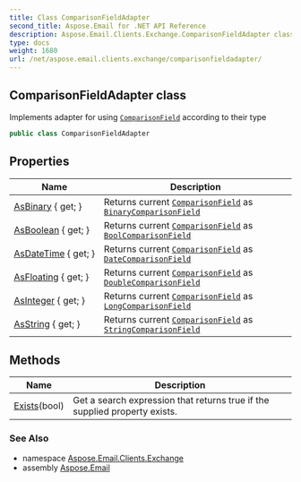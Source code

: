 ```yaml
---
title: Class ComparisonFieldAdapter
second_title: Aspose.Email for .NET API Reference
description: Aspose.Email.Clients.Exchange.ComparisonFieldAdapter class. Implements adapter for using ComparisonField according to their type
type: docs
weight: 1680
url: /net/aspose.email.clients.exchange/comparisonfieldadapter/
---
```

## ComparisonFieldAdapter class

Implements adapter for using [`ComparisonField`](../../aspose.email.tools.search/comparisonfield/) according to their type

```csharp
public class ComparisonFieldAdapter
```

## Properties

| Name | Description |
| --- | --- |
| [AsBinary](../../aspose.email.clients.exchange/comparisonfieldadapter/asbinary/) { get; } | Returns current [`ComparisonField`](../../aspose.email.tools.search/comparisonfield/) as [`BinaryComparisonField`](../../aspose.email.tools.search/binarycomparisonfield/) |
| [AsBoolean](../../aspose.email.clients.exchange/comparisonfieldadapter/asboolean/) { get; } | Returns current [`ComparisonField`](../../aspose.email.tools.search/comparisonfield/) as [`BoolComparisonField`](../../aspose.email.tools.search/boolcomparisonfield/) |
| [AsDateTime](../../aspose.email.clients.exchange/comparisonfieldadapter/asdatetime/) { get; } | Returns current [`ComparisonField`](../../aspose.email.tools.search/comparisonfield/) as [`DateComparisonField`](../../aspose.email.tools.search/datecomparisonfield/) |
| [AsFloating](../../aspose.email.clients.exchange/comparisonfieldadapter/asfloating/) { get; } | Returns current [`ComparisonField`](../../aspose.email.tools.search/comparisonfield/) as [`DoubleComparisonField`](../../aspose.email.tools.search/doublecomparisonfield/) |
| [AsInteger](../../aspose.email.clients.exchange/comparisonfieldadapter/asinteger/) { get; } | Returns current [`ComparisonField`](../../aspose.email.tools.search/comparisonfield/) as [`LongComparisonField`](../../aspose.email.tools.search/longcomparisonfield/) |
| [AsString](../../aspose.email.clients.exchange/comparisonfieldadapter/asstring/) { get; } | Returns current [`ComparisonField`](../../aspose.email.tools.search/comparisonfield/) as [`StringComparisonField`](../../aspose.email.tools.search/stringcomparisonfield/) |

## Methods

| Name | Description |
| --- | --- |
| [Exists](../../aspose.email.clients.exchange/comparisonfieldadapter/exists/)(bool) | Get a search expression that returns true if the supplied property exists. |

### See Also

* namespace [Aspose.Email.Clients.Exchange](../../aspose.email.clients.exchange/)
* assembly [Aspose.Email](../../)


